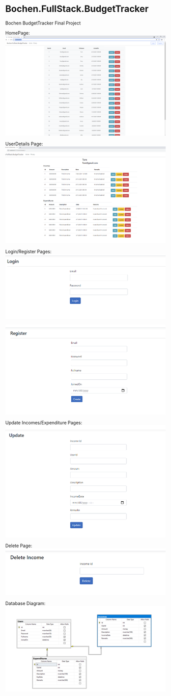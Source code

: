 # Bochen.FullStack.BudgetTracker
Bochen BudgetTracker Final Project

HomePage:
![alt text](https://github.com/HuangSifu/Bochen.FullStack.BudgetTracker/blob/master/Screenshots/Home.PNG)

UserDetails Page:
![alt text](https://github.com/HuangSifu/Bochen.FullStack.BudgetTracker/blob/master/Screenshots/Detail.PNG)

Login/Register Pages:
![alt text](https://github.com/HuangSifu/Bochen.FullStack.BudgetTracker/blob/master/Screenshots/Login.PNG)

![alt text](https://github.com/HuangSifu/Bochen.FullStack.BudgetTracker/blob/master/Screenshots/Register.PNG)

Update Incomes/Expenditure Pages:
![alt text](https://github.com/HuangSifu/Bochen.FullStack.BudgetTracker/blob/master/Screenshots/Update.PNG)

Delete Page:
![alt text](https://github.com/HuangSifu/Bochen.FullStack.BudgetTracker/blob/master/Screenshots/Delete.PNG)

Database Diagram:
![alt text](https://github.com/HuangSifu/Bochen.FullStack.BudgetTracker/blob/master/Screenshots/Database.PNG)
